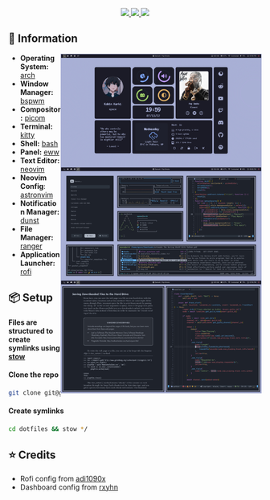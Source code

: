 <div align="center">
   <p></p>
   <a href="https://github.com/janleigh/dotfiles/stargazers">
      <img src="https://img.shields.io/github/repo-size/kabinspace/dotfiles?color=c9cbff&labelColor=1C2325&style=for-the-badge">
   </a>
   <a href="https://github.com/janleigh/dotfiles/issues">
      <img src="https://img.shields.io/github/last-commit/kabinspace/dotfiles?color=9ece6a&labelColor=1C2325&style=for-the-badge">
   </a>
   <a href="../LICENSE">
      <img src="https://img.shields.io/github/license/kabinspace/dotfiles?color=ffb29b&labelColor=1C2325&style=for-the-badge">
   </a>
   <br>
</div>

## 🌿 Information

<img src="assets/preview.jpg" alt="Rice Showcase" align="right" width="400px">

- **Operating System:** [arch](https://archlinux.org/)
- **Window Manager:** [bspwm](https://github.com/baskerville/bspwm)
- **Compositor:** [picom](https://github.com/yshui/picom)
- **Terminal:** [kitty](https://github.com/kovidgoyal/kitty)
- **Shell:** [bash](https://www.gnu.org/software/bash/)
- **Panel:** [eww](https://github.com/elkowar/eww)
- **Text Editor:** [neovim](https://github.com/neovim/neovim)
- **Neovim Config**: [astronvim](https://github.com/AstroNvim/AstroNvim)
- **Notification Manager:** [dunst](https://github.com/dunst-project/dunst)
- **File Manager:** [ranger](https://github.com/ranger/ranger)
- **Application Launcher:** [rofi](https://github.com/davatorium/rofi)

## 📦 Setup

#### Files are structured to create symlinks using [stow](https://www.gnu.org/software/stow/)

#### Clone the repo

```sh
git clone git@github.com:kabinspace/dotfiles.git
```

#### Create symlinks

```sh
cd dotfiles && stow */
```

## ⭐ Credits

- Rofi config from [adi1090x](https://github.com/adi1090x)
- Dashboard config from [rxyhn](https://github.com/rxyhn)
